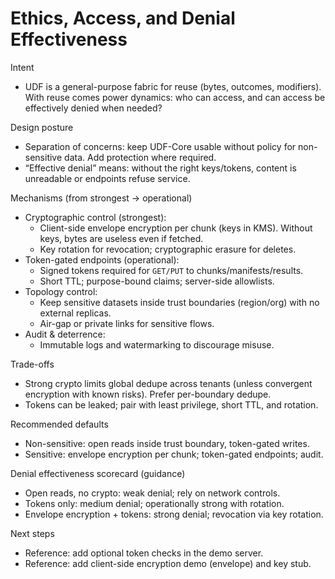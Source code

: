 # Ethics, Access, and Denial Effectiveness

Intent
- UDF is a general-purpose fabric for reuse (bytes, outcomes, modifiers). With reuse comes power dynamics: who can access, and can access be effectively denied when needed?

Design posture
- Separation of concerns: keep UDF-Core usable without policy for non-sensitive data. Add protection where required.
- “Effective denial” means: without the right keys/tokens, content is unreadable or endpoints refuse service.

Mechanisms (from strongest → operational)
- Cryptographic control (strongest):
  - Client-side envelope encryption per chunk (keys in KMS). Without keys, bytes are useless even if fetched.
  - Key rotation for revocation; cryptographic erasure for deletes.
- Token-gated endpoints (operational):
  - Signed tokens required for `GET/PUT` to chunks/manifests/results.
  - Short TTL; purpose-bound claims; server-side allowlists.
- Topology control:
  - Keep sensitive datasets inside trust boundaries (region/org) with no external replicas.
  - Air-gap or private links for sensitive flows.
- Audit & deterrence:
  - Immutable logs and watermarking to discourage misuse.

Trade-offs
- Strong crypto limits global dedupe across tenants (unless convergent encryption with known risks). Prefer per-boundary dedupe.
- Tokens can be leaked; pair with least privilege, short TTL, and rotation.

Recommended defaults
- Non-sensitive: open reads inside trust boundary, token-gated writes.
- Sensitive: envelope encryption per chunk; token-gated endpoints; audit.

Denial effectiveness scorecard (guidance)
- Open reads, no crypto: weak denial; rely on network controls.
- Tokens only: medium denial; operationally strong with rotation.
- Envelope encryption + tokens: strong denial; revocation via key rotation.

Next steps
- Reference: add optional token checks in the demo server.
- Reference: add client-side encryption demo (envelope) and key stub.

